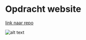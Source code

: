 # Opdracht website
[link naar repo](https://github.com/boleynen/2imd-webtech3-lab1.git)


![alt text](https://i.imgur.com/DXaEKRT.png "git-it proof")